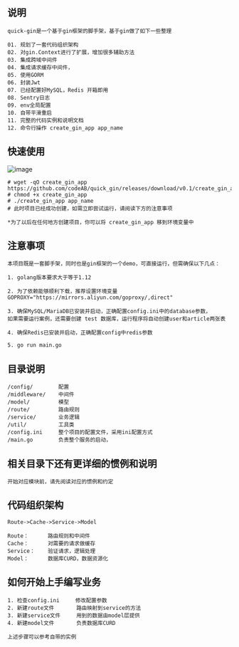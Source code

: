 ## 说明

    quick-gin是一个基于gin框架的脚手架，基于gin做了如下一些整理
    
    01. 规划了一套代码组织架构
    02. 对gin.Context进行了扩展，增加很多辅助方法
    03. 集成跨域中间件
    04. 集成请求缓存中间件，
    05. 使用GORM
    06. 封装Jwt
    07. 已经配置好MySQL，Redis 开箱即用
    08. Sentry日志
    09. env全局配置
    10. 自带平滑重启
    11. 完整的代码实例和说明文档
    12. 命令行操作 create_gin_app app_name

## 快速使用

![image](https://github.com/codeAB/quick_gin/releases/download/v0.1/quick_gin_1.gif)

    # wget -qO create_gin_app https://github.com/codeAB/quick_gin/releases/download/v0.1/create_gin_app
    # chmod +x create_gin_app
    # ./create_gin_app app_name
    # 此时项目已经成功创建，如需立即尝试运行，请阅读下方的注意事项
    
    *为了以后在任何地方创建项目，你可以将 create_gin_app 移到环境变量中
    
## 注意事项

    本项目既是一套脚手架，同时也是gin框架的一个demo，可直接运行，但需确保以下几点：

    1. golang版本要求大于等于1.12
    
    2. 为了依赖能够顺利下载，推荐设置环境变量 GOPROXY="https://mirrors.aliyun.com/goproxy/,direct"
    
    3. 确保MySQL/MariaDB已安装并启动，正确配置config.ini中的database参数，
    如果需要运行案例，还需要创建 test 数据库，运行程序将自动创建user和article两张表
    
    4. 确保Redis已安装并启动，正确配置config中redis参数
    
    5. go run main.go
    
## 目录说明
    /config/        配置
    /middleware/    中间件
    /model/         模型
    /route/         路由规则
    /service/       业务逻辑
    /util/          工具类
    /config.ini     整个项目的配置文件，采用ini配置方式
    /main.go        负责整个服务的启动，
        
## 相关目录下还有更详细的惯例和说明

    开始对应模块前，请先阅读对应的惯例和约定
    
## 代码组织架构
    Route->Cache->Service->Model
    
    Route：      路由规则和中间件
    Cache：      对需要的请求做缓存
    Service：    验证请求，逻辑处理
    Model：      数据库CURD，数据资源化

## 如何开始上手编写业务
    
    1. 检查config.ini     修改配置参数
    2. 新建route文件       路由映射到service的方法
    3. 新建service文件     用到的数据由model层提供
    4. 新建model文件       负责数据库CURD
    
    上述步骤可以参考自带的实例
    

    